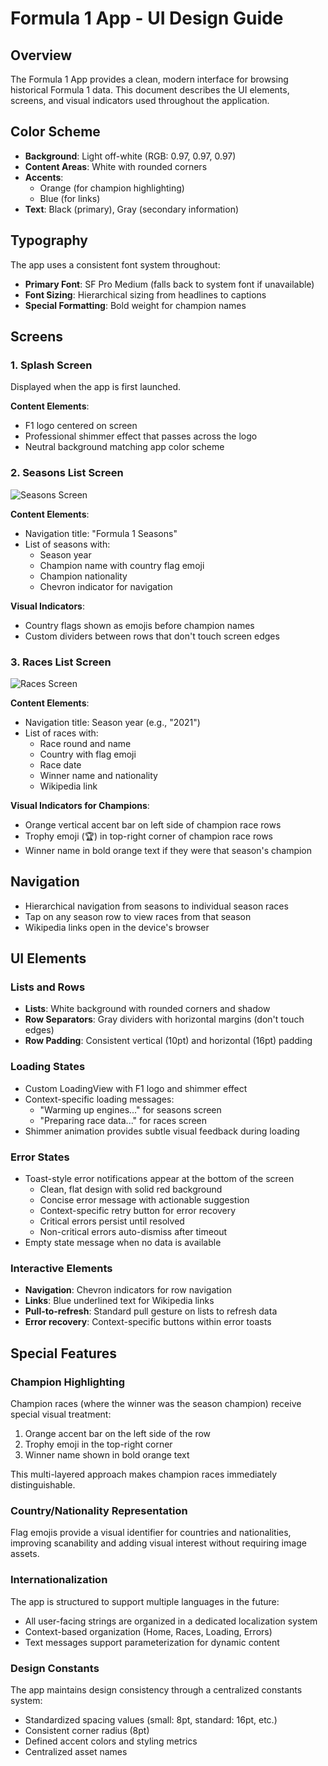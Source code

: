 # Formula 1 App - UI Design Guide

## Overview

The Formula 1 App provides a clean, modern interface for browsing historical Formula 1 data. This document describes the UI elements, screens, and visual indicators used throughout the application.

## Color Scheme

- **Background**: Light off-white (RGB: 0.97, 0.97, 0.97)
- **Content Areas**: White with rounded corners
- **Accents**: 
  - Orange (for champion highlighting)
  - Blue (for links)
- **Text**: Black (primary), Gray (secondary information)

## Typography

The app uses a consistent font system throughout:
- **Primary Font**: SF Pro Medium (falls back to system font if unavailable)
- **Font Sizing**: Hierarchical sizing from headlines to captions
- **Special Formatting**: Bold weight for champion names

## Screens

### 1. Splash Screen

Displayed when the app is first launched.

**Content Elements**:
- F1 logo centered on screen
- Professional shimmer effect that passes across the logo
- Neutral background matching app color scheme

### 2. Seasons List Screen

![Seasons Screen](placeholder_for_seasons_screen.png)

**Content Elements**:
- Navigation title: "Formula 1 Seasons"
- List of seasons with:
  - Season year
  - Champion name with country flag emoji
  - Champion nationality
  - Chevron indicator for navigation

**Visual Indicators**:
- Country flags shown as emojis before champion names
- Custom dividers between rows that don't touch screen edges

### 3. Races List Screen

![Races Screen](placeholder_for_races_screen.png)

**Content Elements**:
- Navigation title: Season year (e.g., "2021")
- List of races with:
  - Race round and name
  - Country with flag emoji
  - Race date
  - Winner name and nationality
  - Wikipedia link

**Visual Indicators for Champions**:
- Orange vertical accent bar on left side of champion race rows
- Trophy emoji (🏆) in top-right corner of champion race rows
- Winner name in bold orange text if they were that season's champion

## Navigation

- Hierarchical navigation from seasons to individual season races
- Tap on any season row to view races from that season
- Wikipedia links open in the device's browser

## UI Elements

### Lists and Rows

- **Lists**: White background with rounded corners and shadow
- **Row Separators**: Gray dividers with horizontal margins (don't touch edges)
- **Row Padding**: Consistent vertical (10pt) and horizontal (16pt) padding

### Loading States

- Custom LoadingView with F1 logo and shimmer effect
- Context-specific loading messages:
  - "Warming up engines..." for seasons screen
  - "Preparing race data..." for races screen
- Shimmer animation provides subtle visual feedback during loading

### Error States

- Toast-style error notifications appear at the bottom of the screen
  - Clean, flat design with solid red background
  - Concise error message with actionable suggestion
  - Context-specific retry button for error recovery
  - Critical errors persist until resolved
  - Non-critical errors auto-dismiss after timeout
- Empty state message when no data is available

### Interactive Elements

- **Navigation**: Chevron indicators for row navigation
- **Links**: Blue underlined text for Wikipedia links
- **Pull-to-refresh**: Standard pull gesture on lists to refresh data
- **Error recovery**: Context-specific buttons within error toasts

## Special Features

### Champion Highlighting

Champion races (where the winner was the season champion) receive special visual treatment:
1. Orange accent bar on the left side of the row
2. Trophy emoji in the top-right corner
3. Winner name shown in bold orange text

This multi-layered approach makes champion races immediately distinguishable.

### Country/Nationality Representation

Flag emojis provide a visual identifier for countries and nationalities, improving scanability and adding visual interest without requiring image assets.

### Internationalization

The app is structured to support multiple languages in the future:
- All user-facing strings are organized in a dedicated localization system
- Context-based organization (Home, Races, Loading, Errors)
- Text messages support parameterization for dynamic content

### Design Constants

The app maintains design consistency through a centralized constants system:
- Standardized spacing values (small: 8pt, standard: 16pt, etc.)
- Consistent corner radius (8pt)
- Defined accent colors and styling metrics
- Centralized asset names
